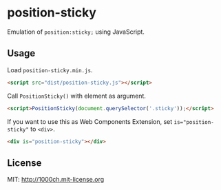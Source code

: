 # position-sticky

Emulation of `position:sticky;` using JavaScript.

## Usage

Load `position-sticky.min.js`.

```html
<script src="dist/position-sticky.js"></script>
```

Call `PositionSticky()` with element as argument.

```html
<script>PositionSticky(document.querySelector('.sticky'));</script>
```

If you want to use this as Web Components Extension, set `is="position-sticky"` to `<div>`.

```html
<div is="position-sticky"></div>
```

## License

MIT: http://1000ch.mit-license.org